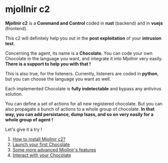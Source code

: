 # mjollnir c2

**Mjollnir c2** is a **Command and Control** coded in **rust** (backend) and in **vuejs** (frontend).

This c2 will definitely help you out in the **post exploitation** of your **intrusion test**.

Concerning the agent, its name is a **Chocolate**. You can code your own Chocolate in the language you want, and integrate it into Mjollnir very easily. **There is a support to help you with that !**

This is also true, for the listeners. Currently, listeners are coded in **python**, but you can choose the language you want as well.

Each implemented Chocolate is **fully indetectable** and bypass any antivirus solution.

You can define a set of actions for all new registered chocolate. But you can also propagate a bunch of actions to a whole group of chocolate. **In that way, you can add persistance, dump lsass, and so on very easily for a whole group of agent !**

Let's give it a try !

1. [How to install Mjollnir c2?](install-mjollnir-c2.md)
2. [Launch your first Chocolate](first-chocolate.md)
3. [Some more advanced Mjollnir's features](advanced-features.md)
4. [Interact with your Chocolate](chocolate-interaction.md)
